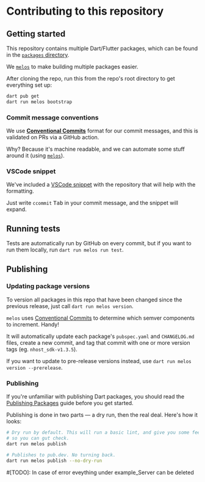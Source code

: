 # Contributing to this repository

## Getting started

This repository contains multiple Dart/Flutter packages, which can be found
in the [`packages` directory](https://github.com/nhost/nhost-dart/tree/main/packages).

We [`melos`](https://pub.dev/packages/melos) to make building multiple packages
easier.

After cloning the repo, run this from the repo's root directory to get
everything set up:

```sh
dart pub get
dart run melos bootstrap
```

### Commit message conventions

We use [**Conventional Commits**](https://www.conventionalcommits.org/) format
for our commit messages, and this is validated on PRs via a GitHub action.

Why? Because it's machine readable, and we can automate some stuff around it
(using [`melos`](https://pub.dev/packages/melos)).

### VSCode snippet

We've included a [VSCode
snippet](https://github.com/nhost/nhost-dart/blob/main/.vscode/conventional-commits.code-snippets) with the repository that will help with the formatting.

Just write `ccommit` <kbd>Tab</kbd> in your commit message, and the snippet
will expand.

## Running tests

Tests are automatically run by GitHub on every commit, but if you want to
run them locally, run `dart run melos run test`.

## Publishing

### Updating package versions

To version all packages in this repo that have been changed since the previous
release, just call `dart run melos version`.

`melos` uses [Conventional
Commits](https://www.conventionalcommits.org/en/v1.0.0/) to determine which
semver components to increment. Handy!

It will automatically update each package's `pubspec.yaml` and `CHANGELOG.md`
files, create a new commit, and tag that commit with one or more version tags
(eg. `nhost_sdk-v1.3.5`).

If you want to update to pre-release versions instead, use
`dart run melos version --prerelease`.

### Publishing

If you're unfamiliar with publishing Dart packages, you should read
the [Publishing Packages](https://dart.dev/tools/pub/publishing) guide before
you get started.

Publishing is done in two parts — a dry run, then the real deal. Here's how
it looks:

```sh
# Dry run by default. This will run a basic lint, and give you some feedback
# so you can gut check.
dart run melos publish

# Publishes to pub.dev. No turning back.
dart run melos publish --no-dry-run
```

#[TODO]: In case of error eveything under example_Server can be deleted
